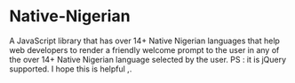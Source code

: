 # Native-Nigerian
A JavaScript library that has over 14+ Native Nigerian languages that help web developers to render a friendly welcome prompt to the user in any of the over 14+ Native Nigerian language selected by the user. PS : it is jQuery supported.  I hope this is helpful ,.
